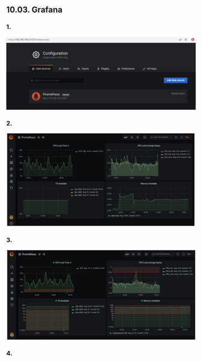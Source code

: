 ## 10.03. Grafana

### 1.

![img.png](img.png)

### 2.

![img_1.png](img_1.png)

### 3.

![img_2.png](img_2.png)

### 4.


